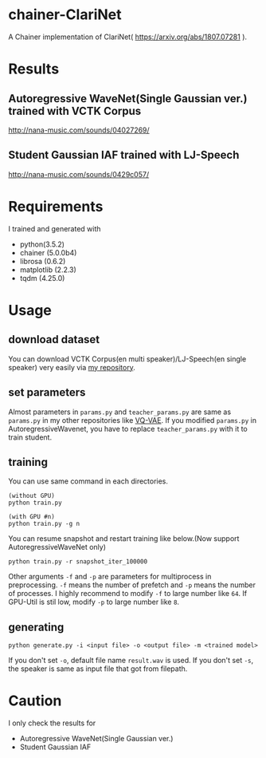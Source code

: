# chainer-ClariNet

A Chainer implementation of ClariNet( https://arxiv.org/abs/1807.07281 ).

# Results
## Autoregressive WaveNet(Single Gaussian ver.) trained with VCTK Corpus
http://nana-music.com/sounds/04027269/

## Student Gaussian IAF trained with LJ-Speech
http://nana-music.com/sounds/0429c057/

# Requirements
I trained and generated with

- python(3.5.2)
- chainer (5.0.0b4)
- librosa (0.6.2)
- matplotlib (2.2.3)
- tqdm (4.25.0)

# Usage
## download dataset
You can download VCTK Corpus(en multi speaker)/LJ-Speech(en single speaker) very easily via [my repository](https://github.com/dhgrs/download_dataset).

## set parameters
Almost parameters in `params.py` and `teacher_params.py` are same as `params.py` in my other repositories like [VQ-VAE](https://github.com/dhgrs/chainer-VQ-VAE). If you modified `params.py` in AutoregressiveWavenet, you have to replace `teacher_params.py` with it to train student.

## training
You can use same command in each directories.
```
(without GPU)
python train.py

(with GPU #n)
python train.py -g n
```

You can resume snapshot and restart training like below.(Now support AutoregressiveWaveNet only)
```
python train.py -r snapshot_iter_100000
```
Other arguments `-f` and `-p` are parameters for multiprocess in preprocessing. `-f` means the number of prefetch and `-p` means the number of processes. I highly recommend to modify `-f` to large number like `64`. If GPU-Util is stil low, modify `-p` to large number like `8`.

## generating
```
python generate.py -i <input file> -o <output file> -m <trained model>
```

If you don't set `-o`, default file name `result.wav` is used. If you don't set `-s`, the speaker is same as input file that got from filepath.

# Caution
I only check the results for 

- Autoregressive WaveNet(Single Gaussian ver.)
- Student Gaussian IAF

